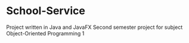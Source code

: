 # School-Service

Project written in Java and JavaFX
Second semester project for subject Object-Oriented Programming 1
